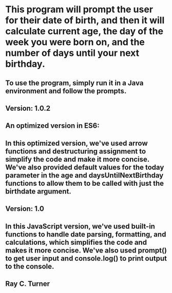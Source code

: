 # This program will prompt the user for their date of birth, and then it will calculate current age, the day of the week you were born on, and the number of days until your next birthday.

## To use the program, simply run it in a Java environment and follow the prompts.

## Version: 1.0.2
## An optimized version in ES6:
## In this optimized version, we've used arrow functions and destructuring assignment to simplify the code and make it more concise. We've also provided default values for the today parameter in the age and daysUntilNextBirthday functions to allow them to be called with just the birthdate argument.


## Version: 1.0
## In this JavaScript version, we've used built-in functions to handle date parsing, formatting, and calculations, which simplifies the code and makes it more concise. We've also used prompt() to get user input and console.log() to print output to the console. 


## Ray C. Turner